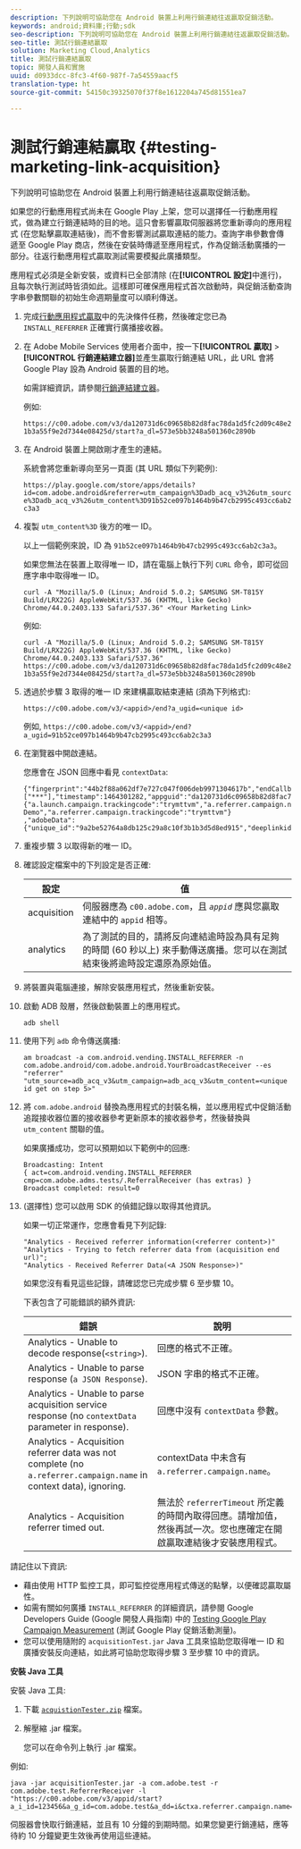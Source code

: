```yaml
---
description: 下列說明可協助您在 Android 裝置上利用行銷連結往返贏取促銷活動。
keywords: android;資料庫;行動;sdk
seo-description: 下列說明可協助您在 Android 裝置上利用行銷連結往返贏取促銷活動。
seo-title: 測試行銷連結贏取
solution: Marketing Cloud,Analytics
title: 測試行銷連結贏取
topic: 開發人員和實施
uuid: d0933dcc-8fc3-4f60-987f-7a54559aacf5
translation-type: ht
source-git-commit: 54150c39325070f37f8e1612204a745d81551ea7

---
```



# 測試行銷連結贏取 {#testing-marketing-link-acquisition}

下列說明可協助您在 Android 裝置上利用行銷連結往返贏取促銷活動。

如果您的行動應用程式尚未在 Google Play 上架，您可以選擇任一行動應用程式，做為建立行銷連結時的目的地。這只會影響贏取伺服器將您重新導向的應用程式 (在您點擊贏取連結後)，而不會影響測試贏取連結的能力。查詢字串參數會傳遞至 Google Play 商店，然後在安裝時傳遞至應用程式，作為促銷活動廣播的一部分。往返行動應用程式贏取測試需要模擬此廣播類型。

應用程式必須是全新安裝，或資料已全部清除 (在&#x200B;**[!UICONTROL 設定]**&#x200B;中進行)，且每次執行測試時皆須如此。這樣即可確保應用程式首次啟動時，與促銷活動查詢字串參數關聯的初始生命週期量度可以順利傳送。

1. 完成[行動應用程式贏取](/help/android/acquisition-main/acquisition.md)中的先決條件任務，然後確定您已為 `INSTALL_REFERRER` 正確實行廣播接收器。
1. 在 Adobe Mobile Services 使用者介面中，按一下&#x200B;**[!UICONTROL 贏取]** &gt; **[!UICONTROL 行銷連結建立器]**&#x200B;並產生贏取行銷連結 URL，此 URL 會將 Google Play 設為 Android 裝置的目的地。

   如需詳細資訊，請參閱[行銷連結建立器](/help/using/acquisition-main/c-marketing-links-builder/c-marketing-links-builder.md)。

   例如:

   `https://c00.adobe.com/v3/da120731d6c09658b82d8fac78da1d5fc2d09c48e21b3a55f9e2d7344e08425d/start?a_dl=573e5bb3248a501360c2890b`

1. 在 Android 裝置上開啟剛才產生的連結。

   系統會將您重新導向至另一頁面 (其 URL 類似下列範例):

   `https://play.google.com/store/apps/details?id=com.adobe.android&referrer=utm_campaign%3Dadb_acq_v3%26utm_source%3Dadb_acq_v3%26utm_content%3D91b52ce097b1464b9b47cb2995c493cc6ab2c3a3`

1. 複製 `utm_content%3D` 後方的唯一 ID。

   以上一個範例來說，ID 為 `91b52ce097b1464b9b47cb2995c493cc6ab2c3a3`。

   如果您無法在裝置上取得唯一 ID，請在電腦上執行下列 `CURL` 命令，即可從回應字串中取得唯一 ID。

   `curl -A "Mozilla/5.0 (Linux; Android 5.0.2; SAMSUNG SM-T815Y Build/LRX22G) AppleWebKit/537.36 (KHTML, like Gecko) Chrome/44.0.2403.133 Safari/537.36" <Your Marketing Link>`

   例如:

   `curl -A "Mozilla/5.0 (Linux; Android 5.0.2; SAMSUNG SM-T815Y Build/LRX22G) AppleWebKit/537.36 (KHTML, like Gecko) Chrome/44.0.2403.133 Safari/537.36" https://c00.adobe.com/v3/da120731d6c09658b82d8fac78da1d5fc2d09c48e21b3a55f9e2d7344e08425d/start?a_dl=573e5bb3248a501360c2890b`

1. 透過於步驟 3 取得的唯一 ID 來建構贏取結束連結 (須為下列格式):

   `https://c00.adobe.com/v3/<appid>/end?a_ugid=<unique id>`

   例如, `https://c00.adobe.com/v3/<appid>/end?a_ugid=91b52ce097b1464b9b47cb2995c493cc6ab2c3a3`

1. 在瀏覽器中開啟連結。

   您應會在 JSON 回應中看見 `contextData`:

   ```
   {"fingerprint":"44b2f88a062df7e727c047f006deb9971304617b","endCallbacks":["***"],"timestamp":1464301282,"appguid":"da120731d6c09658b82d8fac78da1d5fc2d09c48e21b3a55f9e2d7344e08425d","contextData": 
   {"a.launch.campaign.trackingcode":"trymttvm","a.referrer.campaign.name":"Android Demo","a.referrer.campaign.trackingcode":"trymttvm"} 
   ,"adobeData":{"unique_id":"9a2be52764a8db125c29a8c10f3b1b3d5d8ed915","deeplinkid":"57476c26072932ec6d3a470b"}}.
   ```

1. 重複步驟 3 以取得新的唯一 ID。
1. 確認設定檔案中的下列設定是否正確:

   | 設定 | 值 |
   |--- |--- |
   | acquisition | 伺服器應為 `c00.adobe.com`，且 *`appid`* 應與您贏取連結中的 `appid` 相等。 |
   | analytics | 為了測試的目的，請將反向連結逾時設為具有足夠的時間 (60 秒以上) 來手動傳送廣播。您可以在測試結束後將逾時設定還原為原始值。 |

1. 將裝置與電腦連接，解除安裝應用程式，然後重新安裝。
1. 啟動 ADB 殼層，然後啟動裝置上的應用程式。

   ```
   adb shell
   ```

1. 使用下列 `adb` 命令傳送廣播:

   ```
   am broadcast -a com.android.vending.INSTALL_REFERRER -n com.adobe.android/com.adobe.android.YourBroadcastReceiver --es "referrer" "utm_source=adb_acq_v3&utm_campaign=adb_acq_v3&utm_content=<unique id get on step 5>"
   ```

1. 將 `com.adobe.android` 替換為應用程式的封裝名稱，並以應用程式中促銷活動追蹤接收器位置的接收器參考更新原本的接收器參考，然後替換與 `utm_content` 關聯的值。

   如果廣播成功，您可以預期如以下範例中的回應:

   ```
   Broadcasting: Intent 
   { act=com.android.vending.INSTALL_REFERRER cmp=com.adobe.adms.tests/.ReferralReceiver (has extras) } 
   Broadcast completed: result=0 
   ```

1. (選擇性) 您可以啟用 SDK 的偵錯記錄以取得其他資訊。

   如果一切正常運作，您應會看見下列記錄:

   ```
   "Analytics - Received referrer information(<referrer content>)" 
   "Analytics - Trying to fetch referrer data from (acquisition end url)"; 
   "Analytics - Received Referrer Data(<A JSON Response>)"
   ```

   如果您沒有看見這些記錄，請確認您已完成步驟 6 至步驟 10。

   下表包含了可能錯誤的額外資訊:

   | 錯誤 | 說明 |
   |--- |--- |
   | Analytics - Unable to decode response(`<string>`). | 回應的格式不正確。 |
   | Analytics - Unable to parse response (`a JSON Response`). | JSON 字串的格式不正確。 |
   | Analytics - Unable to parse acquisition service response (no `contextData` parameter in response). | 回應中沒有 `contextData` 參數。 |
   | Analytics - Acquisition referrer data was not complete (no `a.referrer.campaign.name` in context data), ignoring. | contextData 中未含有 `a.referrer.campaign.name`。 |
   | Analytics - Acquisition referrer timed out. | 無法於 `referrerTimeout` 所定義的時間內取得回應。請增加值，然後再試一次。您也應確定在開啟贏取連結後才安裝應用程式。 |

請記住以下資訊:

* 藉由使用 HTTP 監控工具，即可監控從應用程式傳送的點擊，以便確認贏取屬性。
* 如需有關如何廣播 `INSTALL_REFERRER` 的詳細資訊，請參閱 Google Developers Guide (Google 開發人員指南) 中的 [Testing Google Play Campaign Measurement](https://developers.google.com/analytics/solutions/testing-play-campaigns) (測試 Google Play 促銷活動測量)。
* 您可以使用隨附的 `acquisitionTest.jar` Java 工具來協助您取得唯一 ID 和廣播安裝反向連結，如此將可協助您取得步驟 3 至步驟 10 中的資訊。

**安裝 Java 工具**

安裝 Java 工具:

1. 下載 [`acquistionTester.zip`](../assets/acquisitionTester.zip) 檔案。
1. 解壓縮 .jar 檔案。

   您可以在命令列上執行 .jar 檔案。

例如:

```
java -jar acquisitionTester.jar -a com.adobe.test -r com.adobe.test.ReferrerReceiver -l "https://c00.adobe.com/v3/appid/start?a_i_id=123456&a_g_id=com.adobe.test&a_dd=i&ctxa.referrer.campaign.name=name&ctxa.referrer.campaign.trackingcode=1234
```

伺服器會快取行銷連結，並且有 10 分鐘的到期時間。如果您變更行銷連結，應等待約 10 分鐘變更生效後再使用這些連結。
